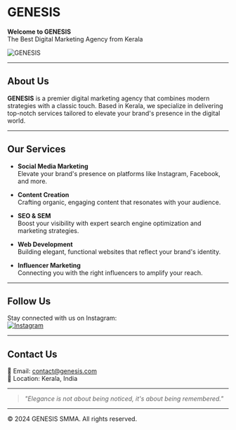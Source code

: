 # GENESIS

**Welcome to GENESIS**  
The Best Digital Marketing Agency from Kerala

![GENESIS](https://via.placeholder.com/728x90.png?text=GENESIS+SMMA) <!-- Add your agency's banner image -->

---

## About Us

**GENESIS** is a premier digital marketing agency that combines modern strategies with a classic touch. Based in Kerala, we specialize in delivering top-notch services tailored to elevate your brand's presence in the digital world.

---

## Our Services

- **Social Media Marketing**  
  Elevate your brand's presence on platforms like Instagram, Facebook, and more.

- **Content Creation**  
  Crafting organic, engaging content that resonates with your audience.

- **SEO & SEM**  
  Boost your visibility with expert search engine optimization and marketing strategies.

- **Web Development**  
  Building elegant, functional websites that reflect your brand's identity.

- **Influencer Marketing**  
  Connecting you with the right influencers to amplify your reach.

---

## Follow Us

Stay connected with us on Instagram:  
[![Instagram](https://img.shields.io/badge/Instagram-@genesis.smma-red?style=for-the-badge&logo=instagram)](https://www.instagram.com/genesis.smma/)

---

## Contact Us

📧 Email: contact@genesis.com  
📍 Location: Kerala, India

---

> *"Elegance is not about being noticed, it's about being remembered."*

---

© 2024 GENESIS SMMA. All rights reserved.
